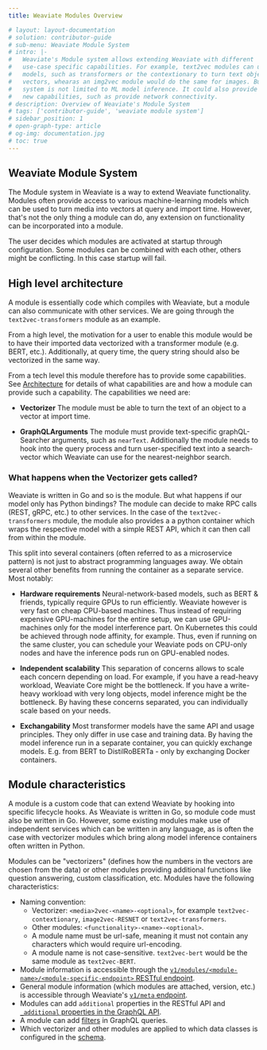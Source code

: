 ```yaml
---
title: Weaviate Modules Overview 

# layout: layout-documentation
# solution: contributor-guide
# sub-menu: Weaviate Module System
# intro: |-
#   Weaviate's Module system allows extending Weaviate with different
#   use-case specific capabilities. For example, text2vec modules can use NLP
#   models, such as transformers or the contextionary to turn text objects into
#   vectors, whearas an img2vec module would do the same for images. But the module
#   system is not limited to ML model inference. It could also provide completely
#   new capabilities, such as provide network connectivity.
# description: Overview of Weaviate's Module System
# tags: ['contributor-guide', 'weaviate module system']
# sidebar_position: 1
# open-graph-type: article
# og-img: documentation.jpg
# toc: true
---
```


## Weaviate Module System

The Module system in Weaviate is a way to extend Weaviate functionality.
Modules often provide access to various machine-learning models which can be
used to turn media into vectors at query and import time. However, that's not
the only thing a module can do, any extension on functionality can be
incorporated into a module.

The user decides which modules are activated at startup through configuration.
Some modules can be combined with each other, others might be conflicting. In
this case startup will fail.

## High level architecture 

A module is essentially code which compiles with Weaviate, but a module can
also communicate with other services. We are going through the
`text2vec-transformers` module as an example.

From a high level, the motivation for a user to enable this module would be to
have their imported data vectorized with a transformer module (e.g. BERT,
etc.). Additionally, at query time, the query string should also be vectorized
in the same way.

From a tech level this module therefore has to provide some capabilities. See
[Architecture](./architecture) for details of what capabilities are and
how a module can provide such a capability. The capabilities we need are:

- **Vectorizer** The module must be able to turn the text of an object to a
  vector at import time.

- **GraphQLArguments** The module must provide text-specific graphQL-Searcher
  arguments, such as `nearText`. Additionally the module needs to hook into the
  query process and turn user-specified text into a search-vector which
  Weaviate can use for the nearest-neighbor search.

### What happens when the Vectorizer gets called?

Weaviate is written in Go and so is the module. But what happens if our model
only has Python bindings? The module can decide to make RPC calls (REST, gRPC,
etc.) to other services. In the case of the `text2vec-transformers` module, the
module also provides a a python container which wraps the respective model with
a simple REST API, which it can then call from within the module.

This split into several containers (often referred to as a microservice
pattern) is not just to abstract programming languages away. We obtain several
other benefits from running the container as a separate service. Most notably:

- **Hardware requirements**
  Neural-network-based models, such as BERT & friends, typically require GPUs
  to run efficiently. Weaviate however is very fast on cheap CPU-based
  machines. Thus instead of requiring expensive GPU-machines for the entire
  setup, we can use GPU-machines only for the model interference part. On
  Kubernetes this could be achieved through node affinity, for example. Thus,
  even if running on the same cluster, you can schedule your Weaviate pods on
  CPU-only nodes and have the inference pods run on GPU-enabled nodes.

- **Independent scalability**
  This separation of concerns allows to scale each concern depending on load.
  For example, if you have a read-heavy workload, Weaviate Core might be the
  bottleneck. If you have a write-heavy workload with very long objects, model
  inference might be the bottleneck. By having these concerns separated, you
  can individually scale based on your needs.

- **Exchangability**
  Most transformer models have the same API and usage principles. They only
  differ in use case and training data. By having the model inference run in a
  separate container, you can quickly exchange models. E.g. from BERT to
  DistilRoBERTa - only by exchanging Docker containers.

## Module characteristics

A module is a custom code that can extend Weaviate by hooking into specific lifecycle hooks. As Weaviate is written in Go, so module code must also be written in Go. However, some existing modules make use of independent services which can be written in any language, as is often the case with vectorizer modules which bring along model inference containers often written in Python.

Modules can be "vectorizers" (defines how the numbers in the vectors are chosen from the data) or other modules providing additional functions like question answering, custom classification, etc. Modules have the following characteristics:
- Naming convention: 
  - Vectorizer: `<media>2vec-<name>-<optional>`, for example `text2vec-contextionary`, `image2vec-RESNET` or `text2vec-transformers`.
  - Other modules: `<functionality>-<name>-<optional>`.
  - A module name must be url-safe, meaning it must not contain any characters which would require url-encoding.
  - A module name is not case-sensitive. `text2vec-bert` would be the same module as `text2vec-BERT`.
- Module information is accessible through the [`v1/modules/<module-name>/<module-specific-endpoint>` RESTful endpoint](https://weaviate.io/developers/weaviate/current/restful-api-references/modules.html).
- General module information (which modules are attached, version, etc.) is accessible through Weaviate's [`v1/meta` endpoint](https://weaviate.io/developers/weaviate/current/restful-api-references/meta.html).
- Modules can add `additional` properties in the RESTful API and [`_additional` properties in the GraphQL API](https://weaviate.io/developers/weaviate/current/graphql-references/additional-properties.html).
- A module can add [filters](https://weaviate.io/developers/weaviate/current/graphql-references/filters.html) in GraphQL queries.
- Which vectorizer and other modules are applied to which data classes is configured in the [schema](https://weaviate.io/developers/weaviate/current/schema/schema-configuration.html#vectorizer).